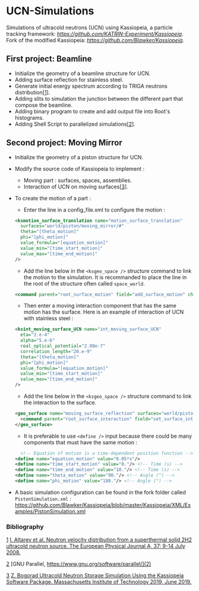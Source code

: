 # UCN-Simulations
Simulations of ultracold neutrons (UCN) using Kassiopeia, a particle tracking framework:
*https://github.com/KATRIN-Experiment/Kassiopeia*.
Fork of the modified Kassiopeia: *https://github.com/Blawker/Kassiopeia*.

## First project: Beamline
- Initialize the geometry of a beamline structure for UCN.
- Adding surface reflection for stainless steel.
- Generate initial energy spectrum according to TRIGA neutrons distribution[[1](1)].
- Adding slits to simulation the junction between the different part that compose the beamline.
- Adding binary program to create and add output file into Root's histograms.
- Adding Shell Script to parallelized simulations[[2](2)].

## Second project: Moving Mirror
- Initialize the geometry of a piston structure for UCN.
- Modify the source code of Kassiopeia to implement :
  - Moving part : surfaces, spaces, assemblies.
  - Interaction of UCN on moving surfaces[[3](3)].
- To create the motion of a part :
  - Enter the line in a config_file.xml to configure the motion :
  ```xml
  <ksmotion_surface_translation name="motion_surface_translation"
    surfaces="world/piston/moving_mirror/#"
    theta="[theta_motion]"
    phi="[phi_motion]"
    value_formula="[equation_motion]"
    value_min="[time_start_motion]"
    value_max="[time_end_motion]"
  />
  ```
  - Add the line below in the `<ksgeo_space />` structure command to link the motion to the simulation. It is recommanded to place the line in the root of the structure often called `space_world`.
  ```xml
  <command parent="root_surface_motion" field="add_surface_motion" child="motion_surface_translation"/>
  ```

  - Then enter a moving interaction component that has the same motion has the surface. Here is an example of interaction of UCN with stainless steel :
  ```xml
  <ksint_moving_surface_UCN name="int_moving_surface_UCN"
    eta="2.e-4"
    alpha="5.e-6"
    real_optical_potential="2.08e-7"
    correlation_length="20.e-9"
    theta="[theta_motion]"
    phi="[phi_motion]"
    value_formula="[equation_motion]"
    value_min="[time_start_motion]"
    value_max="[time_end_motion]"
  />
  ```
  - Add the line below in the `<ksgeo_space />` structure command to link the interaction to the surface.
  ```xml
  <geo_surface name="moving_surface_reflection" surfaces="world/piston/moving_mirror/#">
    <command parent="root_surface_interaction" field="set_surface_interaction" child="int_moving_surface_UCN"/>
  </geo_surface>
  ```

  - It is preferable to use `<define />` input because there could be many components that must have the same motion :
  ```xml
    <!-- Equation of motion is a time-dependent position function -->
  <define name="equation_motion" value="0.05*x"/>
  <define name="time_start_motion" value="0."/> <!-- Time (s) -->
  <define name="time_end_motion" value="10."/> <!-- Time (s) -->
  <define name="theta_motion" value="90."/> <!-- Angle (°) -->
  <define name="phi_motion" value="180."/> <!-- Angle (°) -->
  ```
  
- A basic simulation configuration can be found in the fork folder called `PistonSimulation.xml` : https://github.com/Blawker/Kassiopeia/blob/master/Kassiopeia/XML/Examples/PistonSimulation.xml

### Bibliography
[1](1) [I. Altarev et al. Neutron velocity distribution from a superthermal solid 2H2 ultracold neutron source. The European Physical Journal A, 37: 9-14 July 2008.](1)

[2](2) [GNU Parallel, https://www.gnu.org/software/parallel/](2)

[3](3) [Z. Bogorad  Ultracold Neutron Storage Simulation Using the Kassiopeia Software Package. Massachusetts Institute of Technology 2019, June 2019.](3)
